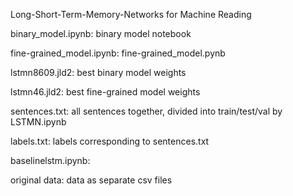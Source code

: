 Long-Short-Term-Memory-Networks for Machine Reading

binary_model.ipynb: binary model notebook 
 
fine-grained_model.ipynb: fine-grained_model.pynb

lstmn8609.jld2: best binary model weights

lstmn46.jld2: best fine-grained model weights

sentences.txt: all sentences together, divided into train/test/val by LSTMN.ipynb

labels.txt: labels corresponding to sentences.txt

baselinelstm.ipynb: 

original data: data as separate csv files

